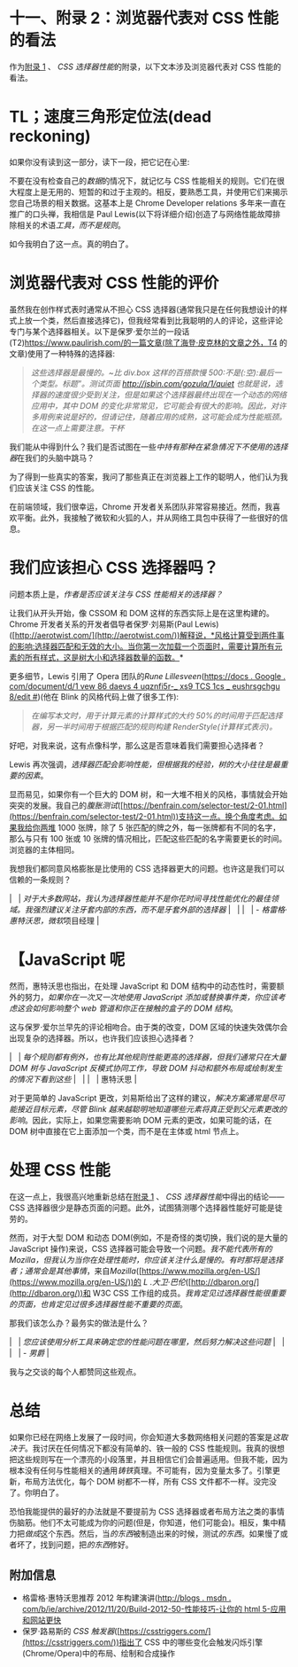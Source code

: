 # 十一、附录 2：浏览器代表对 CSS 性能的看法

作为[附录 1](10.html "Appendix 1. CSS Selector Performance") 、 *CSS 选择器性能*的附录，以下文本涉及浏览器代表对 CSS 性能的看法。

# TL；速度三角形定位法(dead reckoning)

如果你没有读到这一部分，读下一段，把它记在心里:

不要在没有检查自己的*数据*的情况下，就记忆与 CSS 性能相关的规则。它们在很大程度上是无用的、短暂的和过于主观的。相反，要熟悉工具，并使用它们来揭示您自己场景的相关数据。这基本上是 Chrome Developer relations 多年来一直在推广的口头禅，我相信是 Paul Lewis(以下将详细介绍)创造了与网络性能故障排除相关的术语*工具，而不是规则*。

如今我明白了这一点。真的明白了。

# 浏览器代表对 CSS 性能的评价

虽然我在创作样式表时通常从不担心 CSS 选择器(通常我只是在任何我想设计的样式上放一个类，然后直接选择它)，但我经常看到比我聪明的人的评论，这些评论专门与某个选择器相关。以下是保罗·爱尔兰的一段话(T2)https://www.paulirish.com/的一篇文章(除了海登·皮克林的文章之外，T4 的文章)使用了一种特殊的选择器:

> *这些选择器是最慢的。~比 div.box 这样的百搭款慢 500:不是(:空):最后一个类型。标题”。测试页面 http://jsbin.com/gozula/1/quiet 也就是说，选择器的速度很少受到关注，但是如果这个选择器最终出现在一个动态的网络应用中，其中 DOM 的变化非常常见，它可能会有很大的影响。因此，对许多用例来说是好的，但请记住，随着应用的成熟，这可能会成为性能瓶颈。在这一点上需要注意。干杯*

我们能从中得到什么？我们是否试图在一些*中持有那种在紧急情况下不使用的选择器*在我们的头脑中跳马？

为了得到一些真实的答案，我问了那些真正在浏览器上工作的聪明人，他们认为我们应该关注 CSS 的性能。

在前端领域，我们很幸运，Chrome 开发者关系团队非常容易接近。然而，我喜欢平衡。此外，我接触了微软和火狐的人，并从网络工具包中获得了一些很好的信息。

# 我们应该担心 CSS 选择器吗？

问题本质上是，*作者是否应该关注与 CSS 性能相关的选择器？*

让我们从开头开始，像 CSSOM 和 DOM 这样的东西实际上是在这里构建的。Chrome 开发者关系的开发者倡导者保罗·刘易斯(Paul Lewis)([http://aerotwist.com/](http://aerotwist.com/))解释说，*风格计算受到两件事的影响:选择器匹配和无效的大小。当你第一次加载一个页面时，需要计算所有元素的所有样式，这是树大小和选择器数量的函数。*

更多细节，Lewis 引用了 Opera 团队的*Rune Lillesveen*([https://docs . Google . com/document/d/1 vew 86 daevs 4 uqznfi5r-_ xs9 TCS 1cs _ eushrsgchgu 8/edit #](https://docs.google.com/document/d/1vEW86DaeVs4uQzNFI5R-_xS9TcS1Cs_EUsHRSgCHGu8/edit#))(他在 Blink 的风格代码上做了很多工作):

> *在编写本文时，用于计算元素的计算样式的大约 50%的时间用于匹配选择器，另一半时间用于根据匹配的规则构建 RenderStyle(计算样式表示)。*

好吧，对我来说，这有点像科学，那么这是否意味着我们需要担心选择者？

Lewis 再次强调，*选择器匹配会影响性能，但根据我的经验，树的大小往往是最重要的因素*。

显而易见，如果你有一个巨大的 DOM 树，和一大堆不相关的风格，事情就会开始突突的发展。我自己的*腹胀测试*([https://benfrain.com/selector-test/2-01.html](https://benfrain.com/selector-test/2-01.html))支持这一点。换个角度考虑。如果我给你两堆 1000 张牌，除了 5 张匹配的牌之外，每一张牌都有不同的名字，那么与只有 100 张或 10 张牌的情况相比，匹配这些匹配的名字需要更长的时间。浏览器的主体相同。

我想我们都同意风格膨胀是比使用的 CSS 选择器更大的问题。也许这是我们可以信赖的一条规则？

|   | *对于大多数网站，我认为选择器性能并不是你花时间寻找性能优化的最佳领域。我强烈建议关注牙套内部的东西，而不是牙套外部的选择器* |   |
|   | - *格雷格·惠特沃思，微软*项目经理 |

# 【JavaScript 呢

然而，惠特沃思也指出，在处理 JavaScript 和 DOM 结构中的动态性时，需要额外的努力，*如果你在一次又一次地使用 JavaScript 添加或替换事件类，你应该考虑这会如何影响整个 web 管道和你正在接触的盒子的 DOM 结构*。

这与保罗·爱尔兰早先的评论相吻合。由于类的改变，DOM 区域的快速失效偶尔会出现复杂的选择器。所以，也许我们应该担心选择者？

|   | *每个规则都有例外，也有比其他规则性能更高的选择器，但我们通常只在大量 DOM 树与 JavaScript 反模式协同工作，导致 DOM 抖动和额外布局或绘制发生的情况下看到这些* |   |
|   | 惠特沃思 |

对于更简单的 JavaScript 更改，刘易斯给出了这样的建议，*解决方案通常是尽可能接近目标元素，尽管 Blink 越来越聪明地知道哪些元素将真正受到父元素更改的影响*。因此，实际上，如果您需要影响 DOM 元素的更改，如果可能的话，在 DOM 树中直接在它上面添加一个类，而不是在主体或 html 节点上。

# 处理 CSS 性能

在这一点上，我很高兴地重新总结在[附录 1](10.html "Appendix 1. CSS Selector Performance") 、 *CSS 选择器性能*中得出的结论——CSS 选择器很少是静态页面的问题。此外，试图猜测哪个选择器性能好可能是徒劳的。

然而，对于大型 DOM 和动态 DOM(例如，不是奇怪的类切换，我们说的是大量的 JavaScript 操作)来说，CSS 选择器可能会导致一个问题。*我不能代表所有的 Mozilla，但我认为当你在处理性能时，你应该关注什么是慢的。有时那将是选择者；通常会是其他事情*，来自*Mozilla*([https://www.mozilla.org/en-US/](https://www.mozilla.org/en-US/))的 *L .大卫·巴伦*([http://dbaron.org/](http://dbaron.org/))和 W3C CSS 工作组的成员。*我肯定见过选择器性能很重要的页面，也肯定见过很多选择器性能不重要的页面*。

那我们该怎么办？最务实的做法是什么？

|   | *您应该使用分析工具来确定您的性能问题在哪里，然后努力解决这些问题* |   |
|   | - *男爵* |

我与之交谈的每个人都赞同这些观点。

# 总结

如果你已经在网络上发展了一段时间，你会知道大多数网络相关问题的答案是*这取决于*。我讨厌在任何情况下都没有简单的、铁一般的 CSS 性能规则。我真的很想把这些规则写在一个漂亮的小段落里，并且相信它们会普遍适用。但我不能，因为根本没有任何与性能相关的通用*铸铁*真理。不可能有，因为变量太多了。引擎更新，布局方法优化，每个 DOM 树都不一样，所有 CSS 文件都不一样。没完没了。你明白了。

恐怕我能提供的最好的办法就是不要提前为 CSS 选择器或者布局方法之类的事情伤脑筋。他们不太可能成为你的问题(但是，你知道，他们可能会)。相反，集中精力把*做成*这个东西。然后，当*的东西*被制造出来的时候，测试*的东西*。如果慢了或者坏了，找到问题，把*的东西*修好。

## 附加信息

*   格雷格·惠特沃思推荐 2012 年构建演讲([http://blogs . msdn . com/b/ie/archive/2012/11/20/Build-2012-50-性能技巧-让你的 html 5-应用和网站更快](http://blogs.msdn.com/b/ie/archive/2012/11/20/build-2012-50-performance-tricks-to-make-your-html5-applications-and-sites-faster.aspx)
*   保罗·路易斯的 *CSS 触发器*([https://csstriggers.com/](https://csstriggers.com/))指出了 CSS 中的哪些变化会触发闪烁引擎(Chrome/Opera)中的布局、绘制和合成操作
